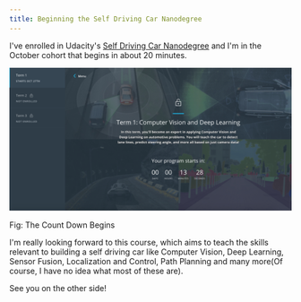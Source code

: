 ```yaml
---
title: Beginning the Self Driving Car Nanodegree
---
```


I've enrolled in Udacity's [Self Driving Car Nanodegree](https://www.udacity.com/drive) and I'm in the October cohort that begins in about 20 minutes. 

![CountDown](../images/Count-Down.png)
<div class="align-center">Fig: The Count Down Begins</div>

I'm really looking forward to this course, which aims to teach the skills relevant to building a self driving car like Computer Vision, Deep Learning, Sensor Fusion, Localization and Control, Path Planning and many more(Of course, I have no idea what most of these are).

See you on the other side!